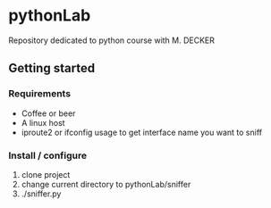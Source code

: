 # pythonLab
Repository dedicated to python course with M. DECKER

## Getting started

### Requirements

 - Coffee or beer
 - A linux host
 - iproute2 or ifconfig usage to get interface name you want to sniff
 
### Install / configure

 1. clone project
 2. change current directory to pythonLab/sniffer
 3. ./sniffer.py
